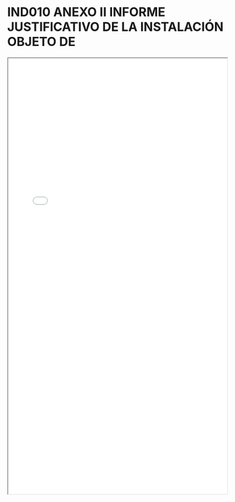 # IND010 ANEXO II INFORME JUSTIFICATIVO DE LA INSTALACIÓN OBJETO DE

<iframe src="../IND010 ANEXO II INFORME JUSTIFICATIVO DE LA INSTALACIÓN OBJETO DE.pdf" width="100%" height="1000px"></iframe>
